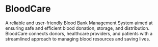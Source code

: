 # BloodCare
A reliable and user-friendly Blood Bank Management System aimed at ensuring safe and efficient blood donation, storage, and distribution. BloodCare connects donors, healthcare providers, and patients with a streamlined approach to managing blood resources and saving lives.
